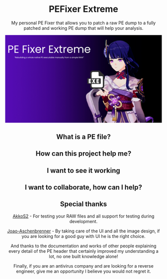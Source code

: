<h1 align="center">PEFixer Extreme</h1>
<p align="center">My personal PE Fixer that allows you to patch a raw PE dump to a fully patched and working PE dump that will help your analysis.</p>
<img src="https://github.com/keowu/pefixerextreme/blob/main/Resources/logo.jpg?raw=true">

<h2 align="center">What is a PE file?</h2>

<h2 align="center">How can this project help me?</h2>

<h2 align="center">I want to see it working</h2>

<h2 align="center">I want to collaborate, how can I help?</h2>

<h2 align="center">Special thanks</h2>

<p align="center"> <a href="https://github.com/AkkoS2">AkkoS2</a> - For testing your RAW files and all support for testing during development.</p>
<p align="center"> <a href="https://github.com/Joao-Aschenbrenner">Joao-Aschenbrenner</a> - By taking care of the UI and all the image design, if you are looking for a good guy with UI he is the right choice.</p>
<p align="center">And thanks to the documentation and works of other people explaining every detail of the PE header that certainly improved my understanding a lot, no one built knowledge alone!</p>
<p align="center">Finally, if you are an antivirus company and are looking for a reverse engineer, give me an opportunity I believe you would not regret it.</p>
